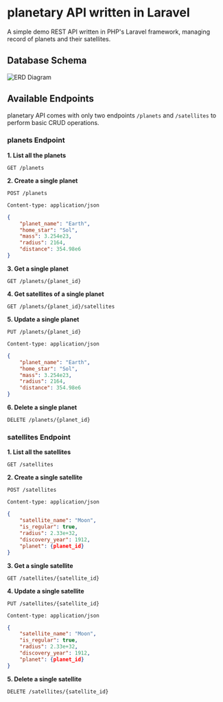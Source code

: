 # planetary API written in Laravel
A simple demo REST API written in PHP's Laravel framework, managing record of planets and their satellites.

## Database Schema
![ERD Diagram](https://www.lucidchart.com/publicSegments/view/b25ff479-b681-4d91-bfd3-b73a6f9dc3ab/image.png)

## Available Endpoints
planetary API comes with only two endpoints `/planets` and `/satellites` to perform basic CRUD operations.

### planets Endpoint
__1. List all the planets__
```HTTP
GET /planets
```
__2. Create a single planet__
```HTTP
POST /planets

Content-type: application/json
```
```JSON
{
	"planet_name": "Earth",
	"home_star": "Sol",
	"mass": 3.254e23,
	"radius": 2164,
	"distance": 354.98e6
}
```
__3. Get a single planet__
```HTTP
GET /planets/{planet_id}
```
__4. Get satellites of a single planet__
```HTTP
GET /planets/{planet_id}/satellites
```
__5. Update a single planet__
```HTTP
PUT /planets/{planet_id}

Content-type: application/json
```
```JSON
{
	"planet_name": "Earth",
	"home_star": "Sol",
	"mass": 3.254e23,
	"radius": 2164,
	"distance": 354.98e6
}
```
__6. Delete a single planet__
```HTTP
DELETE /planets/{planet_id}
```

### satellites Endpoint
__1. List all the satellites__
```HTTP
GET /satellites
```
__2. Create a single satellite__
```HTTP
POST /satellites

Content-type: application/json
```
```JSON
{
	"satellite_name": "Moon",
	"is_regular": true,
	"radius": 2.33e+32,
	"discovery_year": 1912,
	"planet": {planet_id}
}
```
__3. Get a single satellite__
```HTTP
GET /satellites/{satellite_id}
```
__4. Update a single satellite__
```HTTP
PUT /satellites/{satellite_id}

Content-type: application/json
```
```JSON
{
	"satellite_name": "Moon",
	"is_regular": true,
	"radius": 2.33e+32,
	"discovery_year": 1912,
	"planet": {planet_id}
}
```
__5. Delete a single satellite__
```HTTP
DELETE /satellites/{satellite_id}
```
